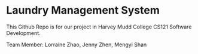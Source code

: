 # Laundry Management System
This Github Repo is for our project in Harvey Mudd College CS121 Software Development.

Team Member: Lorraine Zhao, Jenny Zhen, Mengyi Shan
